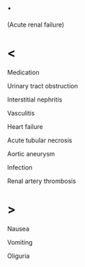# .

(Acute renal failure)

# <

Medication

Urinary tract obstruction

Interstitial nephritis

Vasculitis

Heart failure

Acute tubular necrosis

Aortic aneurysm

Infection

Renal artery thrombosis

# >

Nausea

Vomiting

Oliguria
